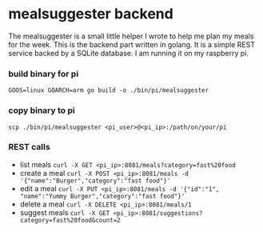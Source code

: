 # mealsuggester backend
The mealsuggester is a small little helper I wrote to help me plan my meals for the week. This is the backend part written in golang. It is a simple REST service backed by a SQLite database. I am running it on my raspberry pi.

### build binary for pi
`GOOS=linux GOARCH=arm go build -o ./bin/pi/mealsuggester`

### copy binary to pi
`scp ./bin/pi/mealsuggester <pi_user>@<pi_ip>:/path/on/your/pi`

### REST calls
* list meals 
    `curl -X GET <pi_ip>:8081/meals?category=fast%20food`
* create a meal
    `curl -X POST <pi_ip>:8081/meals -d '{"name":"Burger","category":"fast food"}'`
* edit a meal
    `curl -X PUT <pi_ip>:8081/meals -d '{"id":"1", "name":"Yummy Burger","category":"fast food"}'`
* delete a meal
    `curl -X DELETE <pi_ip>:8081/meals/1`
* suggest meals
    `curl -X GET <pi_ip>:8081/suggestions?category=fast%20food&count=2`
